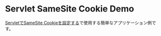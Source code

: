 # Servlet SameSite Cookie Demo

[ServletでSameSite Cookieを設定する](https://zenn.dev/backpaper0/articles/b8d624990d09169abf81)で使用する簡単なアプリケーション例です。

